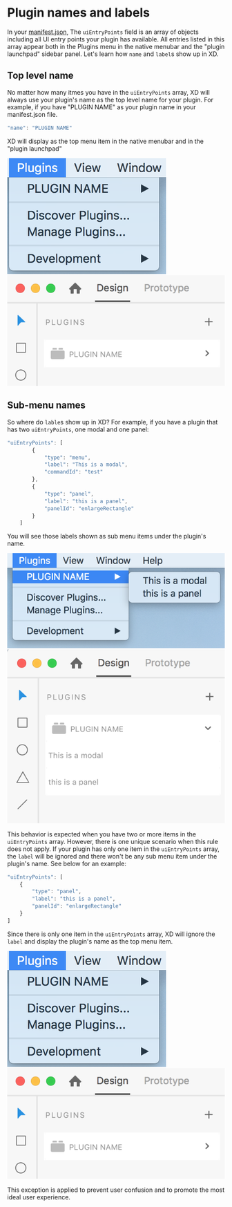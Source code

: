 # Plugin names and labels

In your [manifest.json](/reference/structure/manifest.md), The `uiEntryPoints` field is an array of objects including all UI entry points your plugin has available. All entries listed in this array appear both in the Plugins menu in the native menubar and the "plugin launchpad" sidebar panel. Let's learn how `name` and `label`s show up in XD.

## Top level name

No matter how many itmes you have in the `uiEntryPoints` array, XD will always use your plugin's name as the top level name for your plugin. For example, if you have "PLUGIN NAME" as your plugin name in your manifest.json file.

```js
"name": "PLUGIN NAME"
```
XD will display as the top menu item in the native menubar and in the "plugin launchpad"

![menu plugin name](/images/menu-plugin-name.png)
![panel plugin name](/images/panel-plugin-name.png)

## Sub-menu names

So where do `lable`s show up in XD? For example, if you have a plugin that has two `uiEntryPoints`, one modal and one panel:

```js
"uiEntryPoints": [
        {
            "type": "menu",
            "label": "This is a modal",
            "commandId": "test"
        },
        {
            "type": "panel",
            "label": "this is a panel",
            "panelId": "enlargeRectangle"
        }
    ]
```

You will see those labels shown as sub menu items under the plugin's name.

![menu plugin labels](/images/menu-plugin-labels.png)
![panel plugin labels](/images/panel-plugin-labels.png)

This behavior is expected when you have two or more items in the `uiEntryPoints` array. However, there is one unique scenario when this rule does not apply. If your plugin has only one item in the `uiEntryPoints` array, the `label` will be ignored and there won't be any sub menu item under the plugin's name. See below for an example:

```js
"uiEntryPoints": [
    {
        "type": "panel",
        "label": "this is a panel",
        "panelId": "enlargeRectangle"
    }
]
```

Since there is only one item in the `uiEntryPoints` array, XD will ignore the `label` and display the plugin's name as the top menu item.

![menu plugin name](/images/menu-plugin-name.png)
![panel plugin name](/images/panel-plugin-name.png)

This exception is applied to prevent user confusion and to promote the most ideal user experience.

